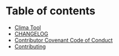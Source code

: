 # Table of contents

* [Clima Tool](../README.md)
* [CHANGELOG](changelog.md)
* [Contributor Covenant Code of Conduct](code_of_conduct.md)
* [Contributing](contributing.md)

